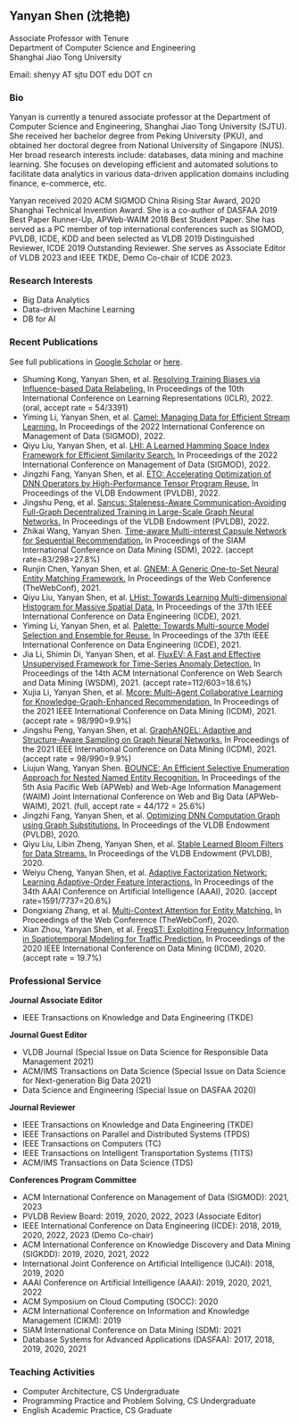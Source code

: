## Yanyan Shen (沈艳艳)

Associate Professor with Tenure\
Department of Computer Science and Engineering\
Shanghai Jiao Tong University

Email: shenyy AT sjtu DOT edu DOT cn

### Bio

Yanyan is currently a tenured associate professor at the Department of Computer Science and Engineering, Shanghai Jiao Tong University (SJTU). She received her bachelor degree from Peking University (PKU), and obtained her doctoral degree from National University of Singapore (NUS). Her broad research interests include: databases, data mining and machine learning. She focuses on developing efficient and automated solutions to facilitate data analytics in various data-driven application domains including finance, e-commerce, etc.

Yanyan received 2020 ACM SIGMOD China Rising Star Award, 2020 Shanghai Technical Invention Award. She is a co-author of DASFAA 2019 Best Paper Runner-Up, APWeb-WAIM 2018 Best Student Paper. She has served as a PC member of top international conferences such as SIGMOD, PVLDB, ICDE, KDD and been selected as VLDB 2019 Distinguished Reviewer, ICDE 2019 Outstanding Reviewer. She serves as Associate Editor of VLDB 2023 and IEEE TKDE, Demo Co-chair of ICDE 2023. 


### Research Interests

- Big Data Analytics
- Data-driven Machine Learning
- DB for AI


### Recent Publications 
See full publications in [Google Scholar](https://scholar.google.com/citations?hl=en&user=MBuqhZUAAAAJ) or [here](#).

- Shuming Kong, Yanyan Shen, et al. [Resolving Training Biases via Influence-based Data Relabeling.]() In Proceedings of the 10th International Conference on Learning Representations (ICLR), 2022. (oral, accept rate = 54/3391)
- Yiming Li, Yanyan Shen, et al. [Camel: Managing Data for Efficient Stream Learning.]() In Proceedings of the 2022 International Conference on Management of Data (SIGMOD), 2022.
- Qiyu Liu, Yanyan Shen, et al. [LHI: A Learned Hamming Space Index Framework for Efficient Similarity Search.]() In Proceedings of the 2022 International Conference on Management of Data (SIGMOD), 2022.
- Jingzhi Fang, Yanyan Shen, et al. [ETO: Accelerating Optimization of DNN Operators by High-Performance Tensor Program Reuse.]() In Proceedings of the VLDB Endowment (PVLDB), 2022.
- Jingshu Peng, et al. [Sancus: Staleness-Aware Communication-Avoiding Full-Graph Decentralized Training in Large-Scale Graph Neural Networks.]() In Proceedings of the VLDB Endowment (PVLDB), 2022.
- Zhikai Wang, Yanyan Shen. [Time-aware Multi-interest Capsule Network for Sequential Recommendation.]() In Proceedings of the SIAM International Conference on Data Mining (SDM), 2022. (accept rate=83/298=27.8\%)
- Runjin Chen, Yanyan Shen, et al. [GNEM: A Generic One-to-Set Neural Entity Matching Framework.]() In Proceedings of the Web Conference (TheWebConf), 2021.
- Qiyu Liu, Yanyan Shen, et al. [LHist: Towards Learning Multi-dimensional Histogram for Massive Spatial Data.]() In Proceedings of the 37th IEEE International Conference on Data Engineering (ICDE), 2021.
- Yiming Li, Yanyan Shen, et al. [Palette: Towards Multi-source Model Selection and Ensemble for Reuse.]() In Proceedings of the 37th IEEE International Conference on Data Engineering (ICDE), 2021.
- Jia Li, Shimin Di, Yanyan Shen, et al. [FluxEV: A Fast and Effective Unsupervised Framework for Time-Series Anomaly Detection.]() In Proceedings of the 14th ACM International Conference on Web Search and Data Mining (WSDM), 2021. (accept rate=112/603=18.6\%)
- Xujia Li, Yanyan Shen, et al. [Mcore: Multi-Agent Collaborative Learning for Knowledge-Graph-Enhanced Recommendation.]() In Proceedings of the 2021 IEEE International Conference on Data Mining (ICDM), 2021. (accept rate = 98/990=9.9\%)
- Jingshu Peng, Yanyan Shen, et al. [GraphANGEL: Adaptive and Structure-Aware Sampling on Graph Neural Networks.]() In Proceedings of the 2021 IEEE International Conference on Data Mining (ICDM), 2021. (accept rate = 98/990=9.9\%)
- Liujun Wang, Yanyan Shen. [BOUNCE: An Efficient Selective Enumeration Approach for Nested Named Entity Recognition.]() In Proceedings of the 5th Asia Pacific Web (APWeb) and Web-Age Information Management (WAIM) Joint International Conference on Web and Big Data (APWeb-WAIM), 2021. (full, accept rate = 44/172 = 25.6\%)
- Jingzhi Fang, Yanyan Shen, et al. [Optimizing DNN Computation Graph using Graph Substitutions.]() In Proceedings of the VLDB Endowment (PVLDB), 2020. 
- Qiyu Liu, Libin Zheng, Yanyan Shen, et al. [Stable Learned Bloom Filters for Data Streams.]() In Proceedings of the VLDB Endowment (PVLDB), 2020. 
- Weiyu Cheng, Yanyan Shen, et al. [Adaptive Factorization Network: Learning Adaptive-Order Feature Interactions.]() In Proceedings of the 34th AAAI Conference on Artificial Intelligence (AAAI), 2020. (accept rate=1591/7737=20.6\%)
- Dongxiang Zhang, et al. [Multi-Context Attention for Entity Matching.]() In Proceedings of the Web Conference (TheWebConf), 2020.
- Xian Zhou, Yanyan Shen, et al. [FreqST: Exploiting Frequency Information in Spatiotemporal Modeling for Traffic Prediction.]() In Proceedings of the 2020 IEEE International Conference on Data Mining (ICDM), 2020. (accept rate = 19.7\%)


### Professional Service

**Journal Associate Editor**

- IEEE Transactions on Knowledge and Data Engineering (TKDE)
 
**Journal Guest Editor**

- VLDB Journal (Special Issue on Data Science for Responsible Data Management 2021)
- ACM/IMS Transactions on Data Science (Special Issue on Data Science for Next-generation Big Data 2021)
- Data Science and Engineering (Special Issue on DASFAA 2020)

**Journal Reviewer**

- IEEE Transactions on Knowledge and Data Engineering (TKDE)
- IEEE Transactions on Parallel and Distributed Systems (TPDS)
- IEEE Transactions on Computers (TC)
- IEEE Transactions on Intelligent Transportation Systems (TITS)
- ACM/IMS Transactions on Data Science (TDS)

**Conferences Program Committee**

- ACM International Conference on Management of Data (SIGMOD): 2021, 2023
- PVLDB Review Board: 2019, 2020, 2022, 2023 (Associate Editor) 
- IEEE International Conference on Data Engineering (ICDE): 2018, 2019, 2020, 2022, 2023 (Demo Co-chair)
-	ACM International Conference on Knowledge Discovery and Data Mining (SIGKDD): 2019, 2020, 2021, 2022
-	International Joint Conference on Artificial Intelligence (IJCAI): 2018, 2019, 2020
-	AAAI Conference on Artificial Intelligence (AAAI): 2019, 2020, 2021, 2022
-	ACM Symposium on Cloud Computing (SOCC): 2020
-	ACM International Conference on Information and Knowledge Management (CIKM): 2019
-	SIAM International Conference on Data Mining (SDM): 2021
-	Database Systems for Advanced Applications (DASFAA): 2017, 2018, 2019, 2020, 2021


### Teaching Activities

- Computer Architecture, CS Undergraduate
- Programming Practice and Problem Solving, CS Undergraduate
- English Academic Practice, CS Graduate
